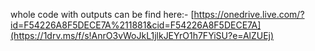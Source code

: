 whole code with outputs can be find here:- [https://onedrive.live.com/?id=F54226A8F5DECE7A%211881&cid=F54226A8F5DECE7A](https://1drv.ms/f/s!AnrO3vWoJkL1jlkJEYrO1h7FYiSU?e=AlZUEj)
